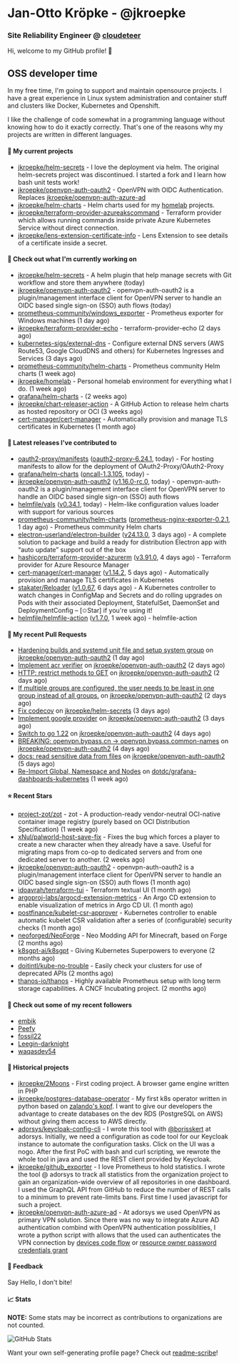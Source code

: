 # Jan-Otto Kröpke - @jkroepke
### Site Reliability Engineer @ [cloudeteer](https://cloudeteer.de/)

Hi, welcome to my GitHub profile! 👋

## OSS developer time
In my free time, I'm going to support and maintain opensource projects. I have a great experience in Linux system administration and container stuff and clusters like Docker, Kubernetes and Openshift.

I like the challenge of code somewhat in a programming language without knowing how to do it exactly correctly. That's one of the reasons why my projects are written in different languages.

#### 🌱 My current projects
- [jkroepke/helm-secrets](https://github.com/jkroepke/helm-secrets) - I love the deployment via helm. The original helm-secrets project was discontinued. I started a fork and I learn how bash unit tests work!
- [jkroepke/openvpn-auth-oauth2](https://github.com/jkroepke/openvpn-auth-oauth2) - OpenVPN with OIDC Authentication. Replaces  [jkroepke/openvpn-auth-azure-ad](https://github.com/jkroepke/openvpn-auth-azure-ad) 
- [jkroepke/helm-charts](https://github.com/jkroepke/helm-charts) - Helm charts used for my [homelab](https://github.com/jkroepke/homelab) projects.
- [jkroepke/terraform-provider-azureakscommand](https://github.com/jkroepke/terraform-provider-azureakscommand) - Terraform provider which allows running commands inside private Azure Kubernetes Service without direct connection.
- [jkroepke/lens-extension-certificate-info](https://github.com/jkroepke/lens-extension-certificate-info) - Lens Extension to see details of a certificate inside a secret.

#### 👷 Check out what I'm currently working on

- [jkroepke/helm-secrets](https://github.com/jkroepke/helm-secrets) - A helm plugin that help manage secrets with Git workflow and store them anywhere (today)
- [jkroepke/openvpn-auth-oauth2](https://github.com/jkroepke/openvpn-auth-oauth2) - openvpn-auth-oauth2 is a plugin/management interface client for OpenVPN server to handle an OIDC based single sign-on (SSO) auth flows (today)
- [prometheus-community/windows_exporter](https://github.com/prometheus-community/windows_exporter) - Prometheus exporter for Windows machines (1 day ago)
- [jkroepke/terraform-provider-echo](https://github.com/jkroepke/terraform-provider-echo) - terraform-provider-echo (2 days ago)
- [kubernetes-sigs/external-dns](https://github.com/kubernetes-sigs/external-dns) - Configure external DNS servers (AWS Route53, Google CloudDNS and others) for Kubernetes Ingresses and Services (3 days ago)
- [prometheus-community/helm-charts](https://github.com/prometheus-community/helm-charts) - Prometheus community Helm charts (1 week ago)
- [jkroepke/homelab](https://github.com/jkroepke/homelab) - Personal homelab environment for everything what I do. (1 week ago)
- [grafana/helm-charts](https://github.com/grafana/helm-charts) -  (2 weeks ago)
- [jkroepke/chart-releaser-action](https://github.com/jkroepke/chart-releaser-action) - A GitHub Action to release helm charts as hosted repository or OCI (3 weeks ago)
- [cert-manager/cert-manager](https://github.com/cert-manager/cert-manager) - Automatically provision and manage TLS certificates in Kubernetes (1 month ago)

#### 🔭 Latest releases I've contributed to

- [oauth2-proxy/manifests](https://github.com/oauth2-proxy/manifests) ([oauth2-proxy-6.24.1](https://github.com/oauth2-proxy/manifests/releases/tag/oauth2-proxy-6.24.1), today) - For hosting manifests to allow for the deployment of OAuth2-Proxy/OAuth2-Proxy
- [grafana/helm-charts](https://github.com/grafana/helm-charts) ([oncall-1.3.105](https://github.com/grafana/helm-charts/releases/tag/oncall-1.3.105), today) - 
- [jkroepke/openvpn-auth-oauth2](https://github.com/jkroepke/openvpn-auth-oauth2) ([v1.16.0-rc.0](https://github.com/jkroepke/openvpn-auth-oauth2/releases/tag/v1.16.0-rc.0), today) - openvpn-auth-oauth2 is a plugin/management interface client for OpenVPN server to handle an OIDC based single sign-on (SSO) auth flows
- [helmfile/vals](https://github.com/helmfile/vals) ([v0.34.1](https://github.com/helmfile/vals/releases/tag/v0.34.1), today) - Helm-like configuration values loader with support for various sources
- [prometheus-community/helm-charts](https://github.com/prometheus-community/helm-charts) ([prometheus-nginx-exporter-0.2.1](https://github.com/prometheus-community/helm-charts/releases/tag/prometheus-nginx-exporter-0.2.1), 1 day ago) - Prometheus community Helm charts
- [electron-userland/electron-builder](https://github.com/electron-userland/electron-builder) ([v24.13.0](https://github.com/electron-userland/electron-builder/releases/tag/v24.13.0), 3 days ago) - A complete solution to package and build a ready for distribution Electron app with “auto update” support out of the box
- [hashicorp/terraform-provider-azurerm](https://github.com/hashicorp/terraform-provider-azurerm) ([v3.91.0](https://github.com/hashicorp/terraform-provider-azurerm/releases/tag/v3.91.0), 4 days ago) - Terraform provider for Azure Resource Manager
- [cert-manager/cert-manager](https://github.com/cert-manager/cert-manager) ([v1.14.2](https://github.com/cert-manager/cert-manager/releases/tag/v1.14.2), 5 days ago) - Automatically provision and manage TLS certificates in Kubernetes
- [stakater/Reloader](https://github.com/stakater/Reloader) ([v1.0.67](https://github.com/stakater/Reloader/releases/tag/v1.0.67), 6 days ago) - A Kubernetes controller to watch changes in ConfigMap and Secrets and do rolling upgrades on Pods with their associated Deployment, StatefulSet, DaemonSet and DeploymentConfig – [✩Star] if you&#39;re using it!
- [helmfile/helmfile-action](https://github.com/helmfile/helmfile-action) ([v1.7.0](https://github.com/helmfile/helmfile-action/releases/tag/v1.7.0), 1 week ago) - helmfile-action

#### 🔨 My recent Pull Requests

- [Hardening builds and systemd unit file and setup system group](https://github.com/jkroepke/openvpn-auth-oauth2/pull/169) on [jkroepke/openvpn-auth-oauth2](https://github.com/jkroepke/openvpn-auth-oauth2) (1 day ago)
- [Implement acr verifier](https://github.com/jkroepke/openvpn-auth-oauth2/pull/158) on [jkroepke/openvpn-auth-oauth2](https://github.com/jkroepke/openvpn-auth-oauth2) (2 days ago)
- [HTTP: restrict methods to GET](https://github.com/jkroepke/openvpn-auth-oauth2/pull/157) on [jkroepke/openvpn-auth-oauth2](https://github.com/jkroepke/openvpn-auth-oauth2) (2 days ago)
- [If multiple groups are configured, the user needs to be least in one group instead of all groups.](https://github.com/jkroepke/openvpn-auth-oauth2/pull/156) on [jkroepke/openvpn-auth-oauth2](https://github.com/jkroepke/openvpn-auth-oauth2) (2 days ago)
- [Fix codecov](https://github.com/jkroepke/helm-secrets/pull/436) on [jkroepke/helm-secrets](https://github.com/jkroepke/helm-secrets) (3 days ago)
- [Implement google provider](https://github.com/jkroepke/openvpn-auth-oauth2/pull/154) on [jkroepke/openvpn-auth-oauth2](https://github.com/jkroepke/openvpn-auth-oauth2) (3 days ago)
- [Switch to go 1.22](https://github.com/jkroepke/openvpn-auth-oauth2/pull/153) on [jkroepke/openvpn-auth-oauth2](https://github.com/jkroepke/openvpn-auth-oauth2) (4 days ago)
- [BREAKING: openvpn.bypass.cn -&gt; openvpn.bypass.common-names](https://github.com/jkroepke/openvpn-auth-oauth2/pull/151) on [jkroepke/openvpn-auth-oauth2](https://github.com/jkroepke/openvpn-auth-oauth2) (4 days ago)
- [docs: read sensitive data from files](https://github.com/jkroepke/openvpn-auth-oauth2/pull/147) on [jkroepke/openvpn-auth-oauth2](https://github.com/jkroepke/openvpn-auth-oauth2) (5 days ago)
- [Re-Import Global, Namespace and Nodes](https://github.com/dotdc/grafana-dashboards-kubernetes/pull/98) on [dotdc/grafana-dashboards-kubernetes](https://github.com/dotdc/grafana-dashboards-kubernetes) (1 week ago)

#### ⭐ Recent Stars

- [project-zot/zot](https://github.com/project-zot/zot) - zot - A production-ready vendor-neutral OCI-native container image registry (purely based on OCI Distribution Specification) (1 week ago)
- [xNul/palworld-host-save-fix](https://github.com/xNul/palworld-host-save-fix) - Fixes the bug which forces a player to create a new character when they already have a save. Useful for migrating maps from co-op to dedicated servers and from one dedicated server to another. (2 weeks ago)
- [jkroepke/openvpn-auth-oauth2](https://github.com/jkroepke/openvpn-auth-oauth2) - openvpn-auth-oauth2 is a plugin/management interface client for OpenVPN server to handle an OIDC based single sign-on (SSO) auth flows (1 month ago)
- [idoavrah/terraform-tui](https://github.com/idoavrah/terraform-tui) - Terraform textual UI (1 month ago)
- [argoproj-labs/argocd-extension-metrics](https://github.com/argoproj-labs/argocd-extension-metrics) - An Argo CD extension to enable visualization of metrics in Argo CD UI. (1 month ago)
- [postfinance/kubelet-csr-approver](https://github.com/postfinance/kubelet-csr-approver) - Kubernetes controller to enable automatic kubelet CSR validation after a series of (configurable) security checks (1 month ago)
- [neoforged/NeoForge](https://github.com/neoforged/NeoForge) - Neo Modding API for Minecraft, based on Forge (2 months ago)
- [k8sgpt-ai/k8sgpt](https://github.com/k8sgpt-ai/k8sgpt) - Giving Kubernetes Superpowers to everyone (2 months ago)
- [doitintl/kube-no-trouble](https://github.com/doitintl/kube-no-trouble) - Easily check your clusters for use of deprecated APIs (2 months ago)
- [thanos-io/thanos](https://github.com/thanos-io/thanos) - Highly available Prometheus setup with long term storage capabilities. A CNCF Incubating project. (2 months ago)

#### 👯 Check out some of my recent followers

- [embik](https://github.com/embik)
- [Peefy](https://github.com/Peefy)
- [fossil22](https://github.com/fossil22)
- [Leegin-darknight](https://github.com/Leegin-darknight)
- [waqasdev54](https://github.com/waqasdev54)

#### 📜 Historical projects
- [jkroepke/2Moons](https://github.com/jkroepke/2Moons) - First coding project. A browser game engine written in PHP
- [jkroepke/postgres-database-operator](https://github.com/jkroepke/postgres-database-operator) - My first k8s operator written in python based on [zalando's kopf](https://github.com/zalando-incubator/kopf). I want to give our developers the advantage to create databases on the dev RDS (PostgreSQL on AWS) without giving them access to AWS directly.
- [adorsys/keycloak-config-cli](https://github.com/adorsys/keycloak-config-cli) - I wrote this tool with [@borisskert](https://github.com/borisskert) at adorsys. Initially, we need a configuration as code tool for our Keycloak instance to automate the configuration tasks. Click on the UI was a nogo. After the first PoC with bash and curl scripting, we rewrote the whole tool in java and used the REST client provided by Keycloak.
- [jkroepke/github_exporter](https://github.com/jkroepke/github_exporter) - I love Prometheus to hold statistics. I wrote the tool @ adorsys to track all statistics from the organization project to gain an organization-wide overview of all repositories in one dashboard. I used the GraphQL API from GitHub to reduce the number of REST calls to a minimum to prevent rate-limits bans. First time I used javascript for such a project.
- [jkroepke/openvpn-auth-azure-ad](https://github.com/jkroepke/openvpn-auth-azure-ad) - At adorsys we used OpenVPN as primary VPN solution. Since there was no way to integrate Azure AD authentication combind with OpenVPN authentication possiblities, I wrote a python script with allows that the used can authenticates the VPN connection by [devices code flow](https://docs.microsoft.com/en-us/azure/active-directory/develop/v2-oauth2-device-code) or [resource owner password credentials grant](https://docs.microsoft.com/en-us/azure/active-directory/develop/v2-oauth-ropc)

#### 💬 Feedback

Say Hello, I don't bite!

#### 📈 Stats

**NOTE:** Some stats may be incorrect as contributions to organizations
are not counted.

![GitHub Stats](https://github-readme-stats.vercel.app/api?username=jkroepke&count_private=false&theme=tokyonight&show_icons=true)

Want your own self-generating profile page? Check out [readme-scribe](https://github.com/muesli/readme-scribe)!
